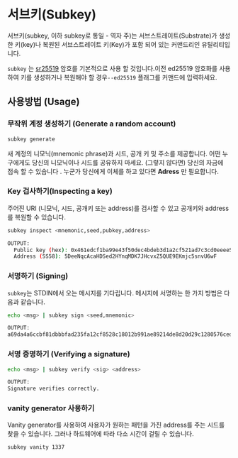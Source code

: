 # 서브키(Subkey)
 
서브키(subkey, 이하 subkey로 통일 - 역자 주)는 서브스트레이트(Substrate)가 생성한 키(key)나 복원된 서브스트레이트 키(Key)가 포함 되어 있는 커맨드리인 유틸리티입니다.

`subkey` 는 [sr25519](http://wiki.polkadot.network/en/latest/polkadot/learn/cryptography/#keypairs-and-signing) 암호를 기본적으로 사용 할 것입니다.이전 ed25519 암호화를 사용하여 키를 생성하거나 복원해야 할 경우`--ed25519` 플래그를 커맨드에 입력하세요.

## 사용방법 (Usage)

### 무작위 계정 생성하기 (Generate a random account)

```bash
subkey generate
```

새 계정의 니모닉(mnemonic phrase)과 시드, 공개 키 및 주소를 제공합니다. 어떤 누구에게도 당신의 니모닉이나 시드를 공유하지 마세요. (그렇지 않다면) 당신의 자금에 접속 할 수 있습니다 . 누군가 당신에게 이체를 하고 있다면 **Adress** 만 필요합니다.

### Key 검사하기(Inspecting a key)

주어진 URI (니모닉, 시드, 공개키 또는 address)를 검사할 수 있고 공개키와 address를 복원할 수 있습니다.

```bash
subkey inspect <mnemonic,seed,pubkey,address>

OUTPUT:
  Public key (hex): 0x461edcf1ba99e43f50dec4bdeb3d1a2cf521ad7c3cd0eeee5cd3314e50fd424c
  Address (SS58): 5DeeNqcAcaHDSed2HYnqMDK7JHcvxZ5QUE9EKmjc5snvU6wF
```

### 서명하기 (Signing)

`subkey`는 STDIN에서 오는 메시지를 기다립니다. 메시지에 서명하는 한 가지 방법은 다음과 같습니다.

```bash
echo <msg> | subkey sign <seed,mnemonic>

OUTPUT:
a69da4a6ccbf81dbbbfad235fa12cf8528c18012b991ae89214de8d20d29c1280576ced6eb38b7406d1b7e03231df6dd4a5257546ddad13259356e1c3adfb509
```

### 서명 증명하기 (Verifying a signature)

```bash
echo <msg> | subkey verify <sig> <address>

OUTPUT:
Signature verifies correctly.
```

### vanity generator 사용하기

Vanity generator를 사용하여 사용자가 원하는 패턴을 가진 address를 주는 시드를 찾을 수 있습니다. 그러나 하드웨어에 따라 다소 시간이 걸릴 수 있습니다.

```bash
subkey vanity 1337
```
